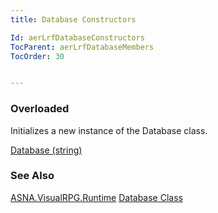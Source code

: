 ```yaml
---
title: Database Constructors

Id: aerLrfDatabaseConstructors
TocParent: aerLrfDatabaseMembers
TocOrder: 30


---
```


### Overloaded
Initializes a new instance of the Database class.

[Database (string)](Database_DatabaseConstructor.html) 

### See Also
[ASNA.VisualRPG.Runtime](aerLrfRuntimeNamespace.html)
[Database Class](aerLrfDatabaseClass.html) 
